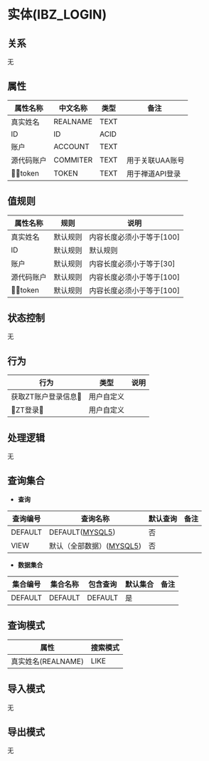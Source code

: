 # 实体(IBZ_LOGIN)

  

## 关系
无

## 属性

| 属性名称        |    中文名称    | 类型     |  备注  |
| --------   |------------| -----   |  -------- | 
|真实姓名|REALNAME|TEXT|&nbsp;|
|ID|ID|ACID|&nbsp;|
|账户|ACCOUNT|TEXT|&nbsp;|
|源代码账户|COMMITER|TEXT|&nbsp;用于关联UAA账号|
|token|TOKEN|TEXT|&nbsp;用于禅道API登录|

## 值规则
| 属性名称    | 规则    |  说明  |
| --------   |------------| ----- | 
|真实姓名|默认规则|内容长度必须小于等于[100]|
|ID|默认规则|默认规则|
|账户|默认规则|内容长度必须小于等于[30]|
|源代码账户|默认规则|内容长度必须小于等于[100]|
|token|默认规则|内容长度必须小于等于[100]|

## 状态控制

无


## 行为
| 行为    | 类型    |  说明  |
| --------   |------------| ----- | 
|获取ZT账户登录信息|用户自定义|&nbsp;|
|ZT登录|用户自定义|&nbsp;|

## 处理逻辑
无

## 查询集合

* **查询**

| 查询编号 | 查询名称       | 默认查询 |   备注|
| --------  | --------   | --------   | ----- |
|DEFAULT|DEFAULT([MYSQL5](../../appendix/query_MYSQL5.md#IBZ_LOGIN_Default))|否|&nbsp;|
|VIEW|默认（全部数据）([MYSQL5](../../appendix/query_MYSQL5.md#IBZ_LOGIN_View))|否|&nbsp;|

* **数据集合**

| 集合编号 | 集合名称   |  包含查询  | 默认集合 |   备注|
| --------  | --------   | -------- | --------   | ----- |
|DEFAULT|DEFAULT|DEFAULT|是|&nbsp;|

## 查询模式
| 属性      |    搜索模式     |
| --------   |------------|
|真实姓名(REALNAME)|LIKE|

## 导入模式
无


## 导出模式
无
